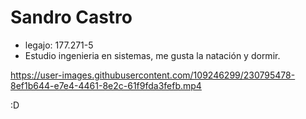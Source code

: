 # Sandro Castro

- legajo: 177.271-5
- Estudio ingenieria en sistemas, me gusta la natación y dormir.


https://user-images.githubusercontent.com/109246299/230795478-8ef1b644-e7e4-4461-8e2c-61f9fda3fefb.mp4



:D
